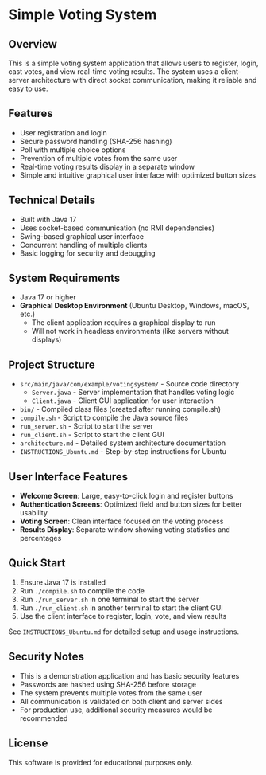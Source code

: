 # Simple Voting System

## Overview
This is a simple voting system application that allows users to register, login, cast votes, and view real-time voting results. The system uses a client-server architecture with direct socket communication, making it reliable and easy to use.

## Features
- User registration and login
- Secure password handling (SHA-256 hashing)
- Poll with multiple choice options
- Prevention of multiple votes from the same user
- Real-time voting results display in a separate window
- Simple and intuitive graphical user interface with optimized button sizes

## Technical Details
- Built with Java 17
- Uses socket-based communication (no RMI dependencies)
- Swing-based graphical user interface
- Concurrent handling of multiple clients
- Basic logging for security and debugging

## System Requirements
- Java 17 or higher
- **Graphical Desktop Environment** (Ubuntu Desktop, Windows, macOS, etc.)
  - The client application requires a graphical display to run
  - Will not work in headless environments (like servers without displays)

## Project Structure
- `src/main/java/com/example/votingsystem/` - Source code directory
  - `Server.java` - Server implementation that handles voting logic
  - `Client.java` - Client GUI application for user interaction
- `bin/` - Compiled class files (created after running compile.sh)
- `compile.sh` - Script to compile the Java source files
- `run_server.sh` - Script to start the server
- `run_client.sh` - Script to start the client GUI
- `architecture.md` - Detailed system architecture documentation
- `INSTRUCTIONS_Ubuntu.md` - Step-by-step instructions for Ubuntu

## User Interface Features
- **Welcome Screen**: Large, easy-to-click login and register buttons
- **Authentication Screens**: Optimized field and button sizes for better usability
- **Voting Screen**: Clean interface focused on the voting process
- **Results Display**: Separate window showing voting statistics and percentages

## Quick Start
1. Ensure Java 17 is installed
2. Run `./compile.sh` to compile the code
3. Run `./run_server.sh` in one terminal to start the server
4. Run `./run_client.sh` in another terminal to start the client GUI
5. Use the client interface to register, login, vote, and view results

See `INSTRUCTIONS_Ubuntu.md` for detailed setup and usage instructions.

## Security Notes
- This is a demonstration application and has basic security features
- Passwords are hashed using SHA-256 before storage
- The system prevents multiple votes from the same user
- All communication is validated on both client and server sides
- For production use, additional security measures would be recommended

## License
This software is provided for educational purposes only.

